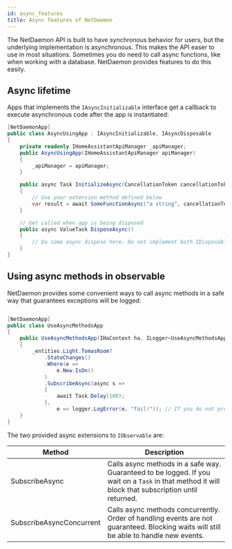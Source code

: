 ```yaml
---
id: async_features
title: Async features of NetDaemon
---
```


The NetDaemon API is built to have synchronous behavior for users, but the underlying implementation is asynchronous. This makes the API easer to use in most situations. Sometimes you do need to call async functions, like when working with a database. NetDaemon provides features to do this easily.

## Async lifetime

Apps that implements the `IAsyncInitializable` interface get a callback to execute asynchronous code after the app is instantiated:

```csharp
[NetDaemonApp]
public class AsyncUsingApp : IAsyncInitializable, IAsyncDisposable
{
    private readonly IHomeAssistantApiManager _apiManager;
    public AsyncUsingApp(IHomeAssistantApiManager apiManager)
    {
        _apiManager = apiManager;
    }

    public async Task InitializeAsync(CancellationToken cancellationToken)
    {
        // Use your extension method defined below
        var result = await SomeFunctionAsync("a string", cancellationToken);
    }

    // Get called when app is being disposed
    public async ValueTask DisposeAsync()
    {
        // Do some async dispose here. Do not implement both IDisposable and IAsyncDisposable, choose one of the two depend on your needs 
    }
}
```

## Using async methods in observable

NetDaemon provides some convenient ways to call async methods in a safe way that guarantees exceptions will be logged:

```csharp

[NetDaemonApp]
public class UseAsyncMethodsApp
{
    public UseAsyncMethodsApp(IHaContext ha, ILogger<UseAsyncMethodsApp> logger)
    {
        _entities.Light.TomasRoom?
            .StateChanges()
            .Where(e =>
                e.New.IsOn()
            )
            .SubscribeAsync(async s =>
            {
                await Task.Delay(100);
            }, 
                e => logger.LogError(e, "fail!")); // If you do not provide error handling default will log anyway
    }
}

```

The two provided async extensions to `IObservable` are:

| Method                                         | Description                                                                                                                                                             |
| ------------------------------------------- | ----------------------------------------------------------------------------------------------------------------------------------------------------------------------- |
| SubscribeAsync | Calls async methods in a safe way. Guaranteed to be logged. If you wait on a `Task` in that method it will block that subscription until returned. |
| SubscribeAsyncConcurrent | Calls async methods concurrently. Order of handling events are not guaranteed. Blocking waits will still be able to handle new events. |
